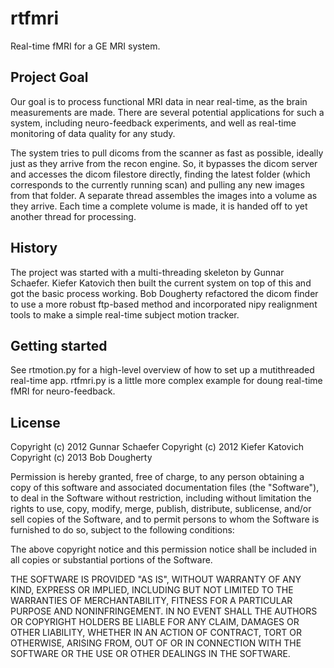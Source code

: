 rtfmri
======
Real-time fMRI for a GE MRI system.

Project Goal
------------
Our goal is to process functional MRI data in near real-time, as the brain measurements are made. There are several potential applications for such a system, including neuro-feedback experiments, and well as real-time monitoring of data quality for any study.

The system tries to pull dicoms from the scanner as fast as possible, ideally just as they arrive from the recon engine. So, it bypasses the dicom server and accesses the dicom filestore directly, finding the latest folder (which corresponds to the currently running scan) and pulling any new images from that folder. A separate thread assembles the images into a volume as they arrive. Each time a complete volume is made, it is handed off to yet another thread for processing.

History
-------
The project was started with a multi-threading skeleton by Gunnar Schaefer. Kiefer Katovich then built the current system on top of this and got the basic process working. Bob Dougherty refactored the dicom finder to use a more robust ftp-based method and incorporated nipy realignment tools to make a simple real-time subject motion tracker.

Getting started
-------
See rtmotion.py for a high-level overview of how to set up a mutithreaded real-time app. rtfmri.py is a little more complex example for doung real-time fMRI for neuro-feedback.

License
-------
Copyright (c) 2012 Gunnar Schaefer
Copyright (c) 2012 Kiefer Katovich
Copyright (c) 2013 Bob Dougherty

Permission is hereby granted, free of charge, to any person obtaining a copy of this software and associated documentation files (the "Software"), to deal in the Software without restriction, including without limitation the rights to use, copy, modify, merge, publish, distribute, sublicense, and/or sell copies of the Software, and to permit persons to whom the Software is furnished to do so, subject to the following conditions:

The above copyright notice and this permission notice shall be included in all copies or substantial portions of the Software.

THE SOFTWARE IS PROVIDED "AS IS", WITHOUT WARRANTY OF ANY KIND, EXPRESS OR IMPLIED, INCLUDING BUT NOT LIMITED TO THE WARRANTIES OF MERCHANTABILITY, FITNESS FOR A PARTICULAR PURPOSE AND NONINFRINGEMENT. IN NO EVENT SHALL THE AUTHORS OR COPYRIGHT HOLDERS BE LIABLE FOR ANY CLAIM, DAMAGES OR OTHER LIABILITY, WHETHER IN AN ACTION OF CONTRACT, TORT OR OTHERWISE, ARISING FROM, OUT OF OR IN CONNECTION WITH THE SOFTWARE OR THE USE OR OTHER DEALINGS IN THE SOFTWARE.


